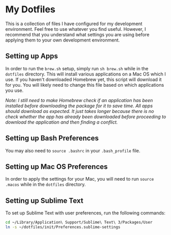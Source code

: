 My Dotfiles
===========

This is a collection of files I have configured for my development environment.
Feel free to use whatever you find useful. However, I recommend
that you understand what settings you are using before applying them to your
own development environment.

Setting up Apps
---------------
In order to run the `brew.sh` setup, simply run `sh brew.sh` while in the `dotfiles`
directory. This will install various applications on a Mac OS which I use.
If you haven't downloaded Homebrew yet, this script will download it for you. You will
likely need to change this file based on which applications you use.


*Note: I still need to make Homebrew check if an application has been installed before downloading
the package for it to save time. All apps should download as expected. It just takes
longer because there is no check whether the app has already been downloaded before proceeding
to download the application and then finding a conflict.*


Setting up Bash Preferences
---------------------------
You may also need to `source .bashrc` in your `.bash_profile` file.

Setting up Mac OS Preferences
-----------------------------
In order to apply the settings for your Mac, you will need to run `source .macos`
while in the `dotfiles` directory.


Setting up Sublime Text
-----------------------
To set up Sublime Text with user preferences, run the following commands:
```bash
cd ~/Library/Application\ Support/Sublime\ Text\ 3/Packages/User
ln -s ~/dotfiles/init/Preferences.sublime-settings
```
